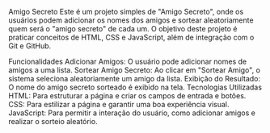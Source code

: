 Amigo Secreto
Este é um projeto simples de "Amigo Secreto", onde os usuários podem adicionar os nomes dos amigos e sortear aleatoriamente quem será o "amigo secreto" de cada um. O objetivo deste projeto é praticar conceitos de HTML, CSS e JavaScript, além de integração com o Git e GitHub.

Funcionalidades
Adicionar Amigos: O usuário pode adicionar nomes de amigos a uma lista.
Sortear Amigo Secreto: Ao clicar em "Sortear Amigo", o sistema seleciona aleatoriamente um amigo da lista.
Exibição do Resultado: O nome do amigo secreto sorteado é exibido na tela.
Tecnologias Utilizadas
HTML: Para estruturar a página e criar os campos de entrada e botões.
CSS: Para estilizar a página e garantir uma boa experiência visual.
JavaScript: Para permitir a interação do usuário, como adicionar amigos e realizar o sorteio aleatório.
